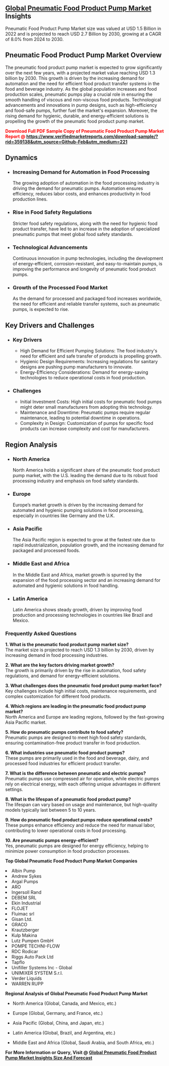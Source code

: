 <h2><a href="https://www.verifiedmarketreports.com/download-sample/?rid=359138&amp;utm_source=Github&amp;utm_medium=221" target="_blank">Global Pneumatic Food Product Pump Market</a> Insights</h2><p>Pneumatic Food Product Pump Market size was valued at USD 1.5 Billion in 2022 and is projected to reach USD 2.7 Billion by 2030, growing at a CAGR of 8.0% from 2024 to 2030.</p><p> <h2>Pneumatic Food Product Pump Market Overview</h2> <p>The pneumatic food product pump market is expected to grow significantly over the next few years, with a projected market value reaching USD 1.3 billion by 2030. This growth is driven by the increasing demand for automation and the need for efficient food product transfer systems in the food and beverage industry. As the global population increases and food production scales, pneumatic pumps play a crucial role in ensuring the smooth handling of viscous and non-viscous food products. Technological advancements and innovations in pump designs, such as high-efficiency and food-safe pumps, further fuel the market's expansion. Moreover, the rising demand for hygienic, durable, and energy-efficient solutions is propelling the growth of the pneumatic food product pump market.</p> <p><strong><p><span class=""><span style="color: #ff0000;"><strong>Download Full PDF Sample Copy of Pneumatic Food Product Pump Market Report</strong> @ </span><a href="https://www.verifiedmarketreports.com/download-sample/?rid=359138&amp;utm_source=Github-Feb&amp;utm_medium=221" target="_blank">https://www.verifiedmarketreports.com/download-sample/?rid=359138&amp;utm_source=Github-Feb&amp;utm_medium=221</a></span></p></strong></p> <h2>Dynamics</h2> <ul> <li><h3>Increasing Demand for Automation in Food Processing</h3> The growing adoption of automation in the food processing industry is driving the demand for pneumatic pumps. Automation ensures efficiency, reduces labor costs, and enhances productivity in food production lines. </li> <li><h3>Rise in Food Safety Regulations</h3> Stricter food safety regulations, along with the need for hygienic food product transfer, have led to an increase in the adoption of specialized pneumatic pumps that meet global food safety standards. </li> <li><h3>Technological Advancements</h3> Continuous innovation in pump technologies, including the development of energy-efficient, corrosion-resistant, and easy-to-maintain pumps, is improving the performance and longevity of pneumatic food product pumps. </li> <li><h3>Growth of the Processed Food Market</h3> As the demand for processed and packaged food increases worldwide, the need for efficient and reliable transfer systems, such as pneumatic pumps, is expected to rise. </li> </ul> <h2>Key Drivers and Challenges</h2> <ul> <li><h3>Key Drivers</h3> <ul> <li>High Demand for Efficient Pumping Solutions: The food industry's need for efficient and safe transfer of products is propelling growth.</li> <li>Hygienic Design Requirements: Increasing regulations for sanitary designs are pushing pump manufacturers to innovate.</li> <li>Energy-Efficiency Considerations: Demand for energy-saving technologies to reduce operational costs in food production.</li> </ul> </li> <li><h3>Challenges</h3> <ul> <li>Initial Investment Costs: High initial costs for pneumatic food pumps might deter small manufacturers from adopting this technology.</li> <li>Maintenance and Downtime: Pneumatic pumps require regular maintenance, leading to potential downtime in operations.</li> <li>Complexity in Design: Customization of pumps for specific food products can increase complexity and cost for manufacturers.</li> </ul> </li> </ul> <h2>Region Analysis</h2> <ul> <li><h3>North America</h3> North America holds a significant share of the pneumatic food product pump market, with the U.S. leading the demand due to its robust food processing industry and emphasis on food safety standards. </li> <li><h3>Europe</h3> Europe’s market growth is driven by the increasing demand for automated and hygienic pumping solutions in food processing, especially in countries like Germany and the U.K. </li> <li><h3>Asia Pacific</h3> The Asia Pacific region is expected to grow at the fastest rate due to rapid industrialization, population growth, and the increasing demand for packaged and processed foods. </li> <li><h3>Middle East and Africa</h3> In the Middle East and Africa, market growth is spurred by the expansion of the food processing sector and an increasing demand for automated and hygienic solutions in food handling. </li> <li><h3>Latin America</h3> Latin America shows steady growth, driven by improving food production and processing technologies in countries like Brazil and Mexico. </li> </ul> <h3>Frequently Asked Questions</h3> <p><strong>1. What is the pneumatic food product pump market size?</strong><br> The market size is projected to reach USD 1.3 billion by 2030, driven by increasing demand in food processing industries.</p> <p><strong>2. What are the key factors driving market growth?</strong><br> The growth is primarily driven by the rise in automation, food safety regulations, and demand for energy-efficient solutions.</p> <p><strong>3. What challenges does the pneumatic food product pump market face?</strong><br> Key challenges include high initial costs, maintenance requirements, and complex customization for different food products.</p> <p><strong>4. Which regions are leading in the pneumatic food product pump market?</strong><br> North America and Europe are leading regions, followed by the fast-growing Asia Pacific market.</p> <p><strong>5. How do pneumatic pumps contribute to food safety?</strong><br> Pneumatic pumps are designed to meet high food safety standards, ensuring contamination-free product transfer in food production.</p> <p><strong>6. What industries use pneumatic food product pumps?</strong><br> These pumps are primarily used in the food and beverage, dairy, and processed food industries for efficient product transfer.</p> <p><strong>7. What is the difference between pneumatic and electric pumps?</strong><br> Pneumatic pumps use compressed air for operation, while electric pumps rely on electrical energy, with each offering unique advantages in different settings.</p> <p><strong>8. What is the lifespan of a pneumatic food product pump?</strong><br> The lifespan can vary based on usage and maintenance, but high-quality models typically last between 5 to 10 years.</p> <p><strong>9. How do pneumatic food product pumps reduce operational costs?</strong><br> These pumps enhance efficiency and reduce the need for manual labor, contributing to lower operational costs in food processing.</p> <p><strong>10. Are pneumatic pumps energy-efficient?</strong><br> Yes, pneumatic pumps are designed for energy efficiency, helping to minimize power consumption in food production processes.</p> </p><p><strong>Top Global Pneumatic Food Product Pump Market Companies</strong></p><div data-test-id=""><p><li>Albin Pump</li><li> Andrew Sykes</li><li> Argal Pumps</li><li> ARO</li><li> Ingersoll Rand</li><li> DEBEM SRL</li><li> Ekin Industrial</li><li> FLOJET</li><li> Fluimac srl</li><li> Gisan Ltd.</li><li> GRACO</li><li> Krautzberger</li><li> Kulp Makina</li><li> Lutz Pumpen GmbH</li><li> POMPE TECHNI-FLOW</li><li> RDC Rodicar</li><li> Riggs Auto Pack Ltd</li><li> Tapflo</li><li> Unifiller Systems Inc - Global</li><li> UNIMIXER SYSTEM S.r.l.</li><li> Verder Liquids</li><li> WARREN RUPP</li></p><div><strong>Regional Analysis of&nbsp;Global Pneumatic Food Product Pump Market</strong></div><ul><li dir="ltr"><p dir="ltr">North America&nbsp;(Global, Canada, and Mexico, etc.)</p></li><li dir="ltr"><p dir="ltr">Europe (Global, Germany, and France, etc.)</p></li><li dir="ltr"><p dir="ltr">Asia Pacific&nbsp;(Global, China, and Japan, etc.)</p></li><li dir="ltr"><p dir="ltr">Latin America&nbsp;(Global, Brazil, and Argentina, etc.)</p></li><li dir="ltr">Middle East and Africa&nbsp;(Global, Saudi Arabia, and South Africa, etc.)</li></ul><p><strong>For More Information or Query, Visit @&nbsp;</strong><strong><a href="https://www.verifiedmarketreports.com/product/pneumatic-food-product-pump-market/?utm_source=Github&amp;utm_medium=221" target="_blank">Global Pneumatic Food Product Pump Market Insights Size And Forecast</a></strong></p></div>
